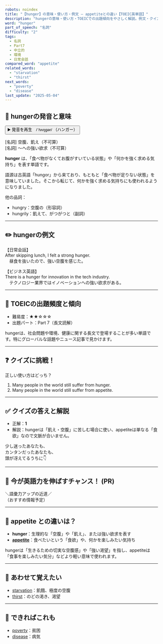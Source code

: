 ```yaml
---
robots: noindex
title: "【hunger】の意味・使い方・例文 ― appetiteとの違い【TOEIC英単語】"
description: "hungerの意味・使い方・TOEICでの出題傾向をやさしく解説。例文・クイズ付きでappetiteとの違いもわかりやすく学べます。"
word: "hunger"
part_of_speech: "名詞"
difficulty: "2"
tags:
  - 名詞
  - Part7
  - 中立的
  - 環境
  - 日常会話
compared_word: "appetite"
related_words:
  - "starvation"
  - "thirst"
next_words:
  - "poverty"
  - "disease"
last_update: "2025-05-04"
---
```


## 🔰 hungerの発音と意味

<button class="play-audio" onclick="playTTS('hunger')">
  <span class="play-audio-main">
    ▶️ 発音を再生　/ˈhʌŋɡər/
  </span>
  <span class="play-audio-sub">
    （ハンガー）
  </span>
</button>

[名詞] 空腹、飢え（不可算）  
[名詞] ～への強い欲求（不可算）

**hunger** は、「食べ物がなくてお腹がすいている状態」や「何かを強く求める気持ち」を表す単語です。

語源は古英語「hungor」から来ており、もともと「食べ物が足りない状態」を意味していました。そこから転じて、何かを強く求める気持ちにも使われるようになりました。

他の品詞：  
- hungry：空腹の（形容詞）
- hungrily：飢えて、がつがつと（副詞）

---

## ✏️ hungerの例文

【日常会話】  
After skipping lunch, I felt a strong hunger.  
　昼食を抜いたので、強い空腹を感じた。

【ビジネス英語】  
There is a hunger for innovation in the tech industry.  
　テクノロジー業界ではイノベーションへの強い欲求がある。

---

## 🎯 TOEICの出題頻度と傾向

- 難易度：★★☆☆☆
- 出題パート：Part 7（長文読解）

hungerは、社会問題や環境、健康に関する長文で登場することが多い単語です。特にグローバルな話題やニュース記事で見かけます。

---

## ❓ クイズに挑戦！

正しい使い方はどっち？

1. Many people in the world still suffer from hunger.  
2. Many people in the world still suffer from appetite.

---

## ✅ クイズの答えと解説

- 正解：**1**
- 解説：hungerは「飢え・空腹」に苦しむ場合に使い、appetiteは単なる「食欲」なので文脈が合いません。

少し迷ったあなたも、  
カンタンだったあなたも、  
頭が冴えてるうちに👇️

---

## 🚀 今が英語力を伸ばすチャンス！ (PR)

<div class="info-center">
＼語彙力アップの近道／<br>  
（おすすめ情報予定）
</div>

---

## 🤔  appetite との違いは？

- **hunger**：生理的な「空腹」や「飢え」、または強い欲求を表す
- **[appetite](/word/appetite/)**：食べたいという「食欲」や、何かを楽しみたい気持ち

hungerは「生きるための切実な空腹感」や「強い渇望」を指し、appetiteは「食事を楽しみたい気分」などより軽い意味で使われます。

---

## 🧩 あわせて覚えたい

- [starvation](/word/starvation/)：飢餓、極度の空腹
- [thirst](/word/thirst/)：のどの渇き、渇望

---

## 📖 できればこれも

- [poverty](/word/poverty/)：貧困
- [disease](/word/disease/)：病気

<!-- cvid: aid08_bid48 -->

